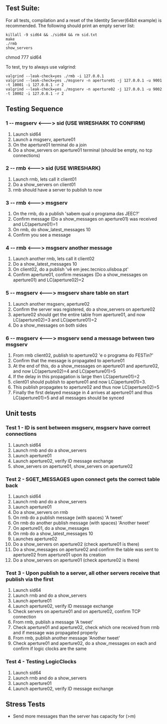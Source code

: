 ## Test Suite:

For all tests, compilation and a reset of the Identity Server(64bit example) is recommended. The following should print an empty server list:

```
killall -9 sid64 && ./sid64 && rm sid.txt
make
./rmb
show_servers
```

chmod 777 sid64

To test, try to always use valgrind:

```
valgrind --leak-check=yes ./rmb -i 127.0.0.1
valgrind --leak-check=yes ./msgserv -n aperture01 -j 127.0.0.1 -u 9001 -t 10001 -i 127.0.0.1 -r 2
valgrind --leak-check=yes ./msgserv -n aperture02 -j 127.0.0.1 -u 9002 -t 10002 -i 127.0.0.1 -r 2
```

## Testing Sequence

### 1 -- msgserv <---> sid (USE WIRESHARK TO CONFIRM)

1. Launch sid64
2. Launch a msgserv, aperture01
3. On the aperture01 terminal do a join
4. Do a show_servers on aperture01 terminal (should be empty, no tcp connections)

### 2 -- rmb <---> sid (USE WIRESHARK)

1. Launch rmb, lets call it client01
2. Do a show_servers on client01
3. rmb should have a server to publish to now

### 3 -- rmb <---> msgserv 

1. On the rmb, do a publish 'sabem qual o programa das JEEC?'
2. Confirm message (Do a show_messages on aperture01) was received and LC(aperture01)=1
3. On rmb, do show_latest_messages 10
4. Confirm you see a message

### 4 -- rmb <---> msgserv another message

1. Launch another rmb, lets call it client02
2. Do a show_latest_messages 10
3. On client02, do a publish 'vê em jeec.tecnico.ulisboa.pt'
4. Confirm aperture01, confirm messages (Do a show_messages on aperture01) and LC(aperture02)=2

### 5 -- msgserv <---> msgserv share table on start

1. Launch another msgserv, aperture02
2. Confirm the server was registered, do a show_servers on aperture02
3. aperture02 should get the entire table from aperture01, and now LC(aperture02)=3 and LC(aperture01)=2
4. Do a show_messages on both sides

### 6 -- msgserv <---> msgserv send a message between two msgserv

1. From rmb client02, publish to aperture02 'e o programa do FESTin?'
2. Confirm that the message is propagated to aperture01
3. At the end of this, do a show_messages on aperture01 and aperture02, and now LC(aperture02)=4 and LC(aperture01)=5
4. If the delay in this propagation is large then LC(aperture01)=2
5. client01 should publish to aperture01 and now LC(aperture01)=3.
6. This publish propagates to aperture02 and thus now LC(aperture02)=5
7. Finally the first delayed message in 4 arrives at aperture01 and thus LC(aperture01)=5 and all messages should be synced

## Unit tests

### Test 1 - ID is sent between msgserv, msgserv have correct connections

1. Launch sid64
2. Launch rmb and do a show_servers
3. Launch aperture01
4. Launch aperture02, verify ID message exchange
5. show_servers on aperture01, show_servers on aperture02

### Test 2 - SGET_MESSAGES upon connect gets the correct table back

1. Launch sid64
2. Launch rmb and do a show_servers
3. Launch aperture01
4. Do a show_servers on rmb
5. On rmb do a publish message (with spaces) 'A tweet'
6. On rmb do another publish message (with spaces) 'Another tweet'
7. On aperture01, do a show_messages
8. On rmb do a show_latest_messages 10
9. Launches aperture02
10. Do a show_servers on aperture02 (check aperture01 is there)
11. Do a show_messages on aperture02 and confirm the table was sent to aperture02 from aperture01 upon its creation
12. Do a show_servers on aperture01 (check aperture02 is there)

### Test 3 - Upon publish to a server, all other servers receive that publish via the first

1. Launch sid64
2. Launch rmb and do a show_servers
3. Launch aperture01
4. Launch aperture02, verify ID message exchange
5. Check servers on aperture01 and on aperture02, confirm TCP connection
6. From rmb, publish a message 'A tweet'
7. Check aperture01 and aperture02, check which one received from rmb and if message was propagated properly
8. From rmb, publish another message 'Another tweet'
9. Check aperture01 and aperture02, do a show_messages on each and confirm if logic clocks are the same

### Test 4 - Testing LogicClocks

1. Launch sid64
2. Launch rmb and do a show_servers
3. Launch aperture01
4. Launch aperture02, verify ID message exchange

## Stress Tests

* Send more messages than the server has capacity for (>m)
